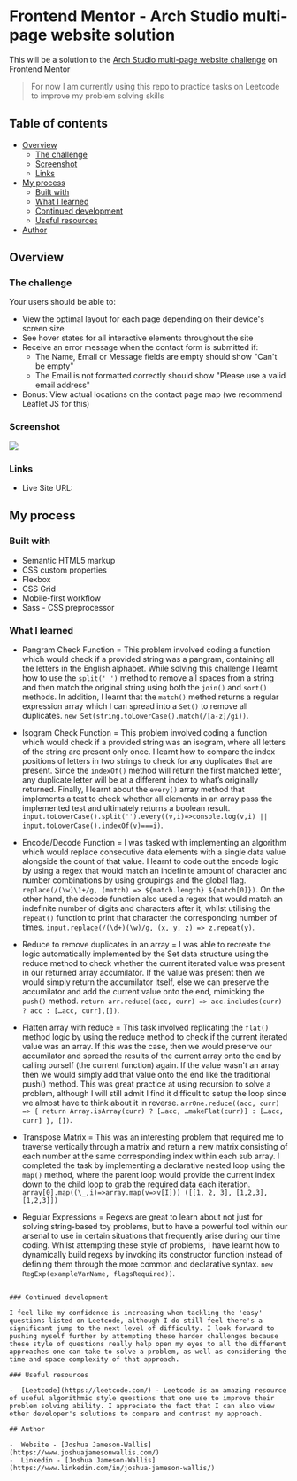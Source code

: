 # Frontend Mentor - Arch Studio multi-page website solution

This will be a solution to the [Arch Studio multi-page website challenge](https://www.frontendmentor.io/challenges/arch-studio-multipage-website-wNIbOFYR6) on Frontend Mentor

> For now I am currently using this repo to practice tasks on Leetcode to improve my problem solving skills

## Table of contents

-  [Overview](#overview)
   -  [The challenge](#the-challenge)
   -  [Screenshot](#screenshot)
   -  [Links](#links)
-  [My process](#my-process)
   -  [Built with](#built-with)
   -  [What I learned](#what-i-learned)
   -  [Continued development](#continued-development)
   -  [Useful resources](#useful-resources)
-  [Author](#author)

## Overview

### The challenge

Your users should be able to:

-  View the optimal layout for each page depending on their device's screen size
-  See hover states for all interactive elements throughout the site
-  Receive an error message when the contact form is submitted if:
   -  The Name, Email or Message fields are empty should show "Can't be empty"
   -  The Email is not formatted correctly should show "Please use a valid email address"
-  Bonus: View actual locations on the contact page map (we recommend Leaflet JS for this)

### Screenshot

![](./screenshot.png)

### Links

-  Live Site URL:

## My process

### Built with

-  Semantic HTML5 markup
-  CSS custom properties
-  Flexbox
-  CSS Grid
-  Mobile-first workflow
-  Sass - CSS preprocessor

### What I learned

-  Pangram Check Function = This problem involved coding a function which would check if a provided string was a pangram, containing all the letters in the English alphabet. While solving this challenge I learnt how to use the `split(' ')` method to remove all spaces from a string and then match the original string using both the `join()` and `sort()` methods. In addition, I learnt that the `match()` method returns a regular expression array which I can spread into a `Set()` to remove all duplicates. `new Set(string.toLowerCase().match(/[a-z]/gi))`.

-  Isogram Check Function = This problem involved coding a function which would check if a provided string was an isogram, where all letters of the string are present only once. I learnt how to compare the index positions of letters in two strings to check for any duplicates that are present. Since the `indexOf()` method will return the first matched letter, any duplicate letter will be at a different index to what’s originally returned. Finally, I learnt about the `every()` array method that implements a test to check whether all elements in an array pass the implemented test and ultimately returns a boolean result. `input.toLowerCase().split('').every((v,i)=>console.log(v,i) || input.toLowerCase().indexOf(v)===i)`.

-  Encode/Decode Function = I was tasked with implementing an algorithm which would replace consecutive data elements with a single data value alongside the count of that value. I learnt to code out the encode logic by using a regex that would match an indefinite amount of character and number combinations by using groupings and the global flag. `replace(/(\w)\1+/g, (match) => ${match.length} ${match[0]})`. On the other hand, the decode function also used a regex that would match an indefinite number of digits and characters after it, whilst utilising the `repeat()` function to print that character the corresponding number of times. `input.replace(/(\d+)(\w)/g, (x, y, z) => z.repeat(y)`.

-  Reduce to remove duplicates in an array = I was able to recreate the logic automatically implemented by the Set data structure using the reduce method to check whether the current iterated value was present in our returned array accumilator. If the value was present then we would simply return the accumilator itself, else we can preserve the accumilator and add the current value onto the end, mimicking the `push()` method. `return arr.reduce((acc, curr) => acc.includes(curr) ? acc : […acc, curr],[])`.

-  Flatten array with reduce = This task involved replicating the `flat()` method logic by using the reduce method to check if the current iterated value was an array. If this was the case, then we would preserve our accumilator and spread the results of the current array onto the end by calling ourself (the current function) again. If the value wasn't an array then we would simply add that value onto the end like the traditional push() method. This was great practice at using recursion to solve a problem, although I will still admit I find it difficult to setup the loop since we almost have to think about it in reverse. `arrOne.reduce((acc, curr) => { return Array.isArray(curr) ? […acc, …makeFlat(curr)] : […acc, curr] }, [])`.

-  Transpose Matrix = This was an interesting problem that required me to traverse vertically through a matrix and return a new matrix consisting of each number at the same corresponding index within each sub array. I completed the task by implementing a declarative nested loop using the `map()` method, where the parent loop would provide the current index down to the child loop to grab the required data each iteration. `array[0].map((\_,i)=>array.map(v=>v[I])) ([[1, 2, 3], [1,2,3], [1,2,3]])`

-  Regular Expressions = Regexs are great to learn about not just for solving string-based toy problems, but to have a powerful tool within our arsenal to use in certain situations that frequently arise during our time coding. Whilst attempting these style of problems, I have learnt how to dynamically build regexs by invoking its constructor function instead of defining them through the more common and declarative syntax. `new RegExp(exampleVarName, flagsRequired))`.

```

### Continued development

I feel like my confidence is increasing when tackling the 'easy' questions listed on Leetcode, although I do still feel there's a significant jump to the next level of difficulty. I look forward to pushing myself further by attempting these harder challenges because these style of questions really help open my eyes to all the different approaches one can take to solve a problem, as well as considering the time and space complexity of that approach.

### Useful resources

-  [Leetcode](https://leetcode.com/) - Leetcode is an amazing resource of useful algorithmic style questions that one use to improve their problem solving ability. I appreciate the fact that I can also view other developer's solutions to compare and contrast my approach.

## Author

-  Website - [Joshua Jameson-Wallis](https://www.joshuajamesonwallis.com/)
-  Linkedin - [Joshua Jameson-Wallis](https://www.linkedin.com/in/joshua-jameson-wallis/)
```
